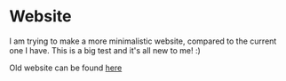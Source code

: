 # Website

I am trying to make a more minimalistic website, compared to the current one I have.
This is a big test and it's all new to me! :)

Old website can be found [here](https://github.com/Myrdincx/old-website)
